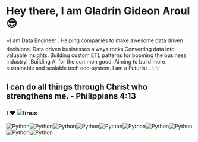 # Hey there, I am Gladrin Gideon Aroul :sunglasses:
:star:I am Data Engineer . Helping companies to make awesome data driven decisions. Data driven businesses always rocks.Converting data into valuable insights. Building custom ETL patterns for booming the business industry! .Building AI for the common good. Aiming to build more sustainable and scalable tech eco-system. I am a Futurist  . 
✨✨
## I can do all things through Christ who strengthens me. - Philippians 4:13
### I :heart: <img alt="linux" src="https://img.shields.io/badge/Linux-FCC624?style=for-the-badge&logo=linux&logoColor=black"/>
<img alt = "Python" src = "https://img.shields.io/badge/Python-FFD43B?style=for-the-badge&logo=python&logoColor=black"/><img alt = "Python" src = "https://img.shields.io/badge/Keras-D00000?style=for-the-badge&logo=Keras&logoColor=white"/><img alt = "Python" src = "https://img.shields.io/badge/Numpy-777BB4?style=for-the-badge&logo=numpy&logoColor=white"/><img alt = "Python" src = "https://img.shields.io/badge/Pandas-2C2D72?style=for-the-badge&logo=pandas&logoColor=white"/><img alt = "Python" src = "https://img.shields.io/badge/Plotly-239120?style=for-the-badge&logo=plotly&logoColor=white"/><img alt = "Python" src = "https://img.shields.io/badge/PyTorch-EE4C2C?style=for-the-badge&logo=PyTorch&logoColor=white"/><img alt = "Python" src = "https://img.shields.io/badge/scikit_learn-F7931E?style=for-the-badge&logo=scikit-learn&logoColor=white"/><img alt = "Python" src = "https://img.shields.io/badge/Streamlit-FF4B4B?style=for-the-badge&logo=Streamlit&logoColor=whitee"/><img alt = "Python" src = "https://img.shields.io/badge/Visual_Studio_Code-0078D4?style=for-the-badge&logo=visual%20studio%20code&logoColor=white"/><img alt = "Python" src = "https://img.shields.io/badge/VIM-%2311AB00.svg?&style=for-the-badge&logo=vim&logoColor=white"/>



